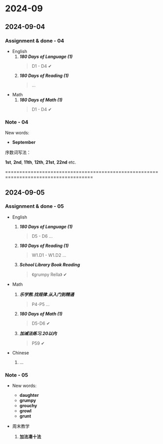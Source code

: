 # 2024-09

## 2024-09-04

### Assignment & done - 04

- English
  1. _**180 Days of Language (1)**_
     > D1 - D4 ✔
  2. _**180 Days of Reading (1)**_
     > ...
- Math
  1. _**180 Days of Math (1)**_
     > D1 - D4 ✔

### Note - 04

New words:

- **September**

序数词写法：

**1st**, **2nd**, **11th**, **12th**, **21st**, **22nd** etc.

=====================================================================================

## 2024-09-05

### Assignment & done - 05

- English
  1. _**180 Days of Language (1)**_
     > D5 - D6 ...
  2. _**180 Days of Reading (1)**_
     > W1.D1 - W1.D2 ...
  3. _**School Library Book Reading**_
     > 《grumpy Rella》 ✔

- Math
  1. _**乐学熊.找规律.从入门到精通**_
     > P4-P5 ...
  2. _**180 Days of Math (1)**_
     > D5-D6 ✔
  3. _**加减法练习.20以内**_
     > P59 ✔

- Chinese
  1. ...

### Note - 05

- New words:
  - **daughter**
  - **grumpy**
  - **grouchy**
  - **growl**
  - **grunt**

- 周末教学
  1. **加法凑十法**
